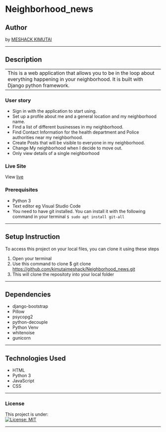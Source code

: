 # Neighborhood_news
## Author
by [MESHACK KIMUTAI](https://github.com/kimutaimeshack?tab=repositories)
*********
## Description
<table>
<tr>
<td>This is a web application that allows you to be in the loop about everything happening in your neighborhood. It is built with Django python framework.
</td>
</tr>
</table>


### User story
* Sign in with the application to start using.
* Set up a profile about me and a general location and my neighborhood name.
* Find a list of different businesses in my neighborhood.
* Find Contact Information for the health department and Police authorities near my neighborhood.
* Create Posts that will be visible to everyone in my neighborhood.
* Change My neighborhood when I decide to move out.
* Only view details of a single neighborhood


### Live Site
View [live](https://myneighboorhood001.herokuapp.com/accounts/login/?next=/)

### Prerequisites
* Python 3
* Text editor eg Visual Studio Code
* You need to have git installed. You can install it with the following command in your terminal
`$ sudo apt install git-all`
*****
## Setup Instruction
To access this project on your local files, you can clone it using these steps
1. Open your terminal
1. Use this command to clone $ git clone https://github.com/kimutaimeshack/Neighborhood_news.git
1. This will clone the repositoty into your local folder
*****



## Dependencies
* django-bootstrap
* Pillow
* psycopg2
* python-decouple
* Python Venv
* whitenoise
* gunicorn
*****
## Technologies Used
* HTML
* Python 3
* JavaScript
* CSS
******


### License
This project is under:  
[![License: MIT](https://img.shields.io/badge/License-MIT-yellow.svg)](/LICENSE)
*****
